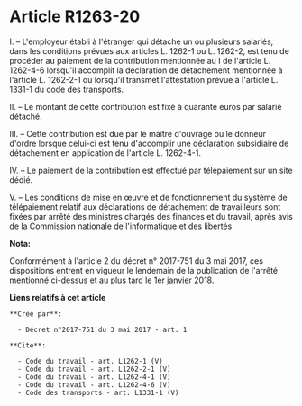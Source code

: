 # Article R1263-20

I. – L'employeur établi à l'étranger qui détache un ou plusieurs salariés, dans les conditions prévues aux articles L. 1262-1
ou L. 1262-2, est tenu de procéder au paiement de la contribution mentionnée au I de l'article L. 1262-4-6 lorsqu'il
accomplit la déclaration de détachement mentionnée à l'article L. 1262-2-1 ou lorsqu'il transmet l'attestation prévue à
l'article L. 1331-1 du code des transports.

II. – Le montant de cette contribution est fixé à quarante euros par salarié détaché.

III. – Cette contribution est due par le maître d'ouvrage ou le donneur d'ordre lorsque celui-ci est tenu d'accomplir une
déclaration subsidiaire de détachement en application de l'article L. 1262-4-1.

IV. – Le paiement de la contribution est effectué par télépaiement sur un site dédié.

V. – Les conditions de mise en œuvre et de fonctionnement du système de télépaiement relatif aux déclarations de détachement
de travailleurs sont fixées par arrêté des ministres chargés des finances et du travail, après avis de la Commission
nationale de l'informatique et des libertés.

**Nota:**

Conformément à l'article 2 du décret n° 2017-751 du 3 mai 2017, ces dispositions entrent en vigueur le lendemain de la
publication de l'arrêté mentionné ci-dessus et au plus tard le 1er janvier 2018.

**Liens relatifs à cet article**

	**Créé par**:

	  - Décret n°2017-751 du 3 mai 2017 - art. 1

	**Cite**:

	  - Code du travail - art. L1262-1 (V)
	  - Code du travail - art. L1262-2-1 (V)
	  - Code du travail - art. L1262-4-1 (V)
	  - Code du travail - art. L1262-4-6 (V)
	  - Code des transports - art. L1331-1 (V)
